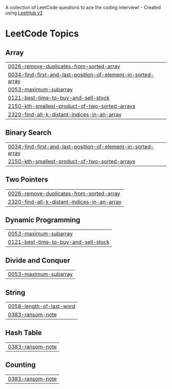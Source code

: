 A collection of LeetCode questions to ace the coding interview! - Created using [LeetHub v2](https://github.com/arunbhardwaj/LeetHub-2.0)
<!---LeetCode Topics Start-->
# LeetCode Topics
## Array
|  |
| ------- |
| [0026-remove-duplicates-from-sorted-array](https://github.com/adi-2012/LeetCode/tree/master/0026-remove-duplicates-from-sorted-array) |
| [0034-find-first-and-last-position-of-element-in-sorted-array](https://github.com/adi-2012/LeetCode/tree/master/0034-find-first-and-last-position-of-element-in-sorted-array) |
| [0053-maximum-subarray](https://github.com/adi-2012/LeetCode/tree/master/0053-maximum-subarray) |
| [0121-best-time-to-buy-and-sell-stock](https://github.com/adi-2012/LeetCode/tree/master/0121-best-time-to-buy-and-sell-stock) |
| [2150-kth-smallest-product-of-two-sorted-arrays](https://github.com/adi-2012/LeetCode/tree/master/2150-kth-smallest-product-of-two-sorted-arrays) |
| [2320-find-all-k-distant-indices-in-an-array](https://github.com/adi-2012/LeetCode/tree/master/2320-find-all-k-distant-indices-in-an-array) |
## Binary Search
|  |
| ------- |
| [0034-find-first-and-last-position-of-element-in-sorted-array](https://github.com/adi-2012/LeetCode/tree/master/0034-find-first-and-last-position-of-element-in-sorted-array) |
| [2150-kth-smallest-product-of-two-sorted-arrays](https://github.com/adi-2012/LeetCode/tree/master/2150-kth-smallest-product-of-two-sorted-arrays) |
## Two Pointers
|  |
| ------- |
| [0026-remove-duplicates-from-sorted-array](https://github.com/adi-2012/LeetCode/tree/master/0026-remove-duplicates-from-sorted-array) |
| [2320-find-all-k-distant-indices-in-an-array](https://github.com/adi-2012/LeetCode/tree/master/2320-find-all-k-distant-indices-in-an-array) |
## Dynamic Programming
|  |
| ------- |
| [0053-maximum-subarray](https://github.com/adi-2012/LeetCode/tree/master/0053-maximum-subarray) |
| [0121-best-time-to-buy-and-sell-stock](https://github.com/adi-2012/LeetCode/tree/master/0121-best-time-to-buy-and-sell-stock) |
## Divide and Conquer
|  |
| ------- |
| [0053-maximum-subarray](https://github.com/adi-2012/LeetCode/tree/master/0053-maximum-subarray) |
## String
|  |
| ------- |
| [0058-length-of-last-word](https://github.com/adi-2012/LeetCode/tree/master/0058-length-of-last-word) |
| [0383-ransom-note](https://github.com/adi-2012/LeetCode/tree/master/0383-ransom-note) |
## Hash Table
|  |
| ------- |
| [0383-ransom-note](https://github.com/adi-2012/LeetCode/tree/master/0383-ransom-note) |
## Counting
|  |
| ------- |
| [0383-ransom-note](https://github.com/adi-2012/LeetCode/tree/master/0383-ransom-note) |
<!---LeetCode Topics End-->